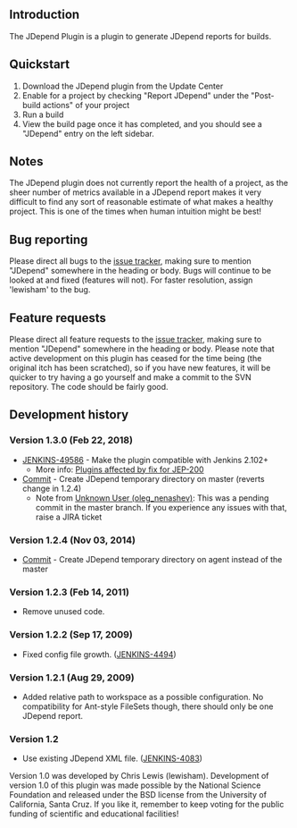 ## Introduction

The JDepend Plugin is a plugin to generate JDepend reports for builds.

## Quickstart

1.  Download the JDepend plugin from the Update Center
2.  Enable for a project by checking "Report JDepend" under the
    "Post-build actions" of your project
3.  Run a build
4.  View the build page once it has completed, and you should see a
    "JDepend" entry on the left sidebar.

## Notes

The JDepend plugin does not currently report the health of a project, as
the sheer number of metrics available in a JDepend report makes it very
difficult to find any sort of reasonable estimate of what makes a
healthy project. This is one of the times when human intuition might be
best!

## Bug reporting

Please direct all bugs to the [issue
tracker](http://issues.jenkins-ci.org/), making sure to mention
"JDepend" somewhere in the heading or body. Bugs will continue to be
looked at and fixed (features will not). For faster resolution, assign
'lewisham' to the bug.

## Feature requests

Please direct all feature requests to the [issue
tracker](http://issues.jenkins-ci.org/), making sure to mention
"JDepend" somewhere in the heading or body. Please note that active
development on this plugin has ceased for the time being (the original
itch has been scratched), so if you have new features, it will be
quicker to try having a go yourself and make a commit to the SVN
repository. The code should be fairly good.

## Development history

### Version 1.3.0 (Feb 22, 2018)

-   [JENKINS-49586](https://issues.jenkins-ci.org/browse/JENKINS-49586) -
    Make the plugin compatible with Jenkins 2.102+  
    -   More info: [Plugins affected by fix for
        JEP-200](https://wiki.jenkins.io/display/JENKINS/Plugins+affected+by+fix+for+JEP-200)
-   [Commit](https://github.com/jenkinsci/jdepend-plugin/commit/0c8fbfa25f1dac94b1df242578b12da2cd4ac7ec)
    - Create JDepend temporary directory on master (reverts change in
    1.2.4)
    -   Note from [Unknown User
        (oleg\_nenashev)](https://wiki.jenkins.io/display/~oleg_nenashev):
        This was a pending commit in the master branch. If you
        experience any issues with that, raise a JIRA ticket

### Version 1.2.4 (Nov 03, 2014)

-   [Commit](https://github.com/jenkinsci/jdepend-plugin/commit/967b803b52c50d900408de10ad8535f4716af821) -
    Create JDepend temporary directory on agent instead of the master

### Version 1.2.3 (Feb 14, 2011)

-   Remove unused code.

### Version 1.2.2 (Sep 17, 2009)

-   Fixed config file growth.
    ([JENKINS-4494](https://issues.jenkins-ci.org/browse/JENKINS-4494))

### Version 1.2.1 (Aug 29, 2009)

-   Added relative path to workspace as a possible configuration. No
    compatibility for Ant-style FileSets though, there should only be
    one JDepend report.

### Version 1.2

-   Use existing JDepend XML file.
    ([JENKINS-4083](https://issues.jenkins-ci.org/browse/JENKINS-4083))

Version 1.0 was developed by Chris Lewis (lewisham). Development of
version 1.0 of this plugin was made possible by the National Science
Foundation and released under the BSD license from the University of
California, Santa Cruz. If you like it, remember to keep voting for the
public funding of scientific and educational facilities!
